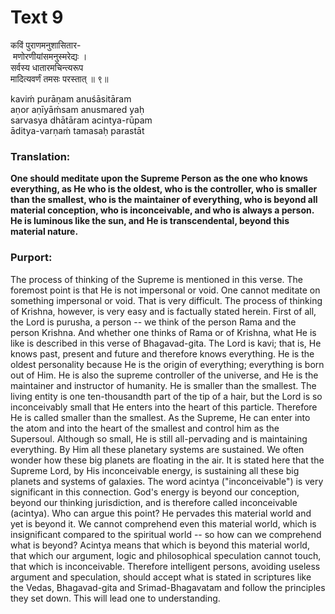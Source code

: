 # Text 9

कविं पुराणमनुशासितार-  
 मणोरणीयांसमनुस्मरेद्यः ।  
सर्वस्य धातारमचिन्त्यरूप  
मादित्यवर्णं तमसः परस्तात् ॥ ९॥

kaviḿ purāṇam anuśāsitāram  
aṇor aṇīyāḿsam anusmared yaḥ  
sarvasya dhātāram acintya-rūpam  
āditya-varṇaḿ tamasaḥ parastāt



### Translation:

**One should meditate upon the Supreme Person as the one who knows everything, as He who is the oldest, who is the controller, who is smaller than the smallest, who is the maintainer of everything, who is beyond all material conception, who is inconceivable, and who is always a person. He is luminous like the sun, and He is transcendental, beyond this material nature.**

### Purport:

The process of thinking of the Supreme is mentioned in this verse. The foremost point is that He is not impersonal or void. One cannot meditate on something impersonal or void. That is very difficult. The process of thinking of Krishna, however, is very easy and is factually stated herein. First of all, the Lord is purusha, a person -- we think of the person Rama and the person Krishna. And whether one thinks of Rama or of Krishna, what He is like is described in this verse of Bhagavad-gita. The Lord is kavi; that is, He knows past, present and future and therefore knows everything. He is the oldest personality because He is the origin of everything; everything is born out of Him. He is also the supreme controller of the universe, and He is the maintainer and instructor of humanity. He is smaller than the smallest. The living entity is one ten-thousandth part of the tip of a hair, but the Lord is so inconceivably small that He enters into the heart of this particle. Therefore He is called smaller than the smallest. As the Supreme, He can enter into the atom and into the heart of the smallest and control him as the Supersoul. Although so small, He is still all-pervading and is maintaining everything. By Him all these planetary systems are sustained. We often wonder how these big planets are floating in the air. It is stated here that the Supreme Lord, by His inconceivable energy, is sustaining all these big planets and systems of galaxies. The word acintya ("inconceivable") is very significant in this connection. God's energy is beyond our conception, beyond our thinking jurisdiction, and is therefore called inconceivable (acintya). Who can argue this point? He pervades this material world and yet is beyond it. We cannot comprehend even this material world, which is insignificant compared to the spiritual world -- so how can we comprehend what is beyond? Acintya means that which is beyond this material world, that which our argument, logic and philosophical speculation cannot touch, that which is inconceivable. Therefore intelligent persons, avoiding useless argument and speculation, should accept what is stated in scriptures like the Vedas, Bhagavad-gita and Srimad-Bhagavatam and follow the principles they set down. This will lead one to understanding.